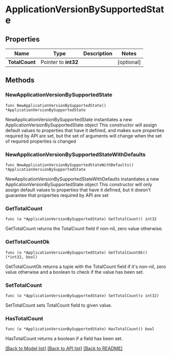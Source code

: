 # ApplicationVersionBySupportedState

## Properties

Name | Type | Description | Notes
------------ | ------------- | ------------- | -------------
**TotalCount** | Pointer to **int32** |  | [optional] 

## Methods

### NewApplicationVersionBySupportedState

`func NewApplicationVersionBySupportedState() *ApplicationVersionBySupportedState`

NewApplicationVersionBySupportedState instantiates a new ApplicationVersionBySupportedState object
This constructor will assign default values to properties that have it defined,
and makes sure properties required by API are set, but the set of arguments
will change when the set of required properties is changed

### NewApplicationVersionBySupportedStateWithDefaults

`func NewApplicationVersionBySupportedStateWithDefaults() *ApplicationVersionBySupportedState`

NewApplicationVersionBySupportedStateWithDefaults instantiates a new ApplicationVersionBySupportedState object
This constructor will only assign default values to properties that have it defined,
but it doesn't guarantee that properties required by API are set

### GetTotalCount

`func (o *ApplicationVersionBySupportedState) GetTotalCount() int32`

GetTotalCount returns the TotalCount field if non-nil, zero value otherwise.

### GetTotalCountOk

`func (o *ApplicationVersionBySupportedState) GetTotalCountOk() (*int32, bool)`

GetTotalCountOk returns a tuple with the TotalCount field if it's non-nil, zero value otherwise
and a boolean to check if the value has been set.

### SetTotalCount

`func (o *ApplicationVersionBySupportedState) SetTotalCount(v int32)`

SetTotalCount sets TotalCount field to given value.

### HasTotalCount

`func (o *ApplicationVersionBySupportedState) HasTotalCount() bool`

HasTotalCount returns a boolean if a field has been set.


[[Back to Model list]](../README.md#documentation-for-models) [[Back to API list]](../README.md#documentation-for-api-endpoints) [[Back to README]](../README.md)



